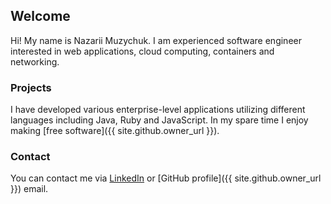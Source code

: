 ## Welcome

Hi! My name is Nazarii Muzychuk. I am experienced software engineer interested in web applications, cloud computing, containers and networking.

### Projects

I have developed various enterprise-level applications utilizing different languages including Java, Ruby and JavaScript. In my spare time I enjoy making [free software]({{ site.github.owner_url }}).

### Contact

You can contact me via [LinkedIn](https://www.linkedin.com/in/nazarii-muzychuk) or [GitHub profile]({{ site.github.owner_url }}) email.
